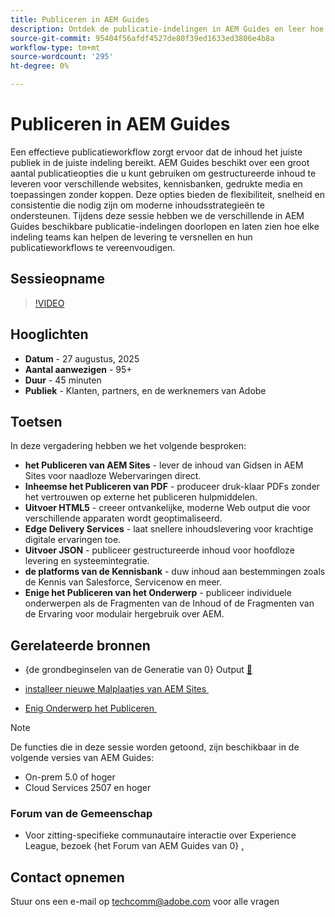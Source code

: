 ```yaml
---
title: Publiceren in AEM Guides
description: Ontdek de publicatie-indelingen in AEM Guides en leer hoe u inhoud kunt leveren op meerdere kanalen, zoals AEM Sites, PDF's, HTML5, Edge Delivery Services, JSON en meer.
source-git-commit: 95404f56afdf4527de80f39ed1633ed3806e4b8a
workflow-type: tm+mt
source-wordcount: '295'
ht-degree: 0%

---
```


# Publiceren in AEM Guides

Een effectieve publicatieworkflow zorgt ervoor dat de inhoud het juiste publiek in de juiste indeling bereikt. AEM Guides beschikt over een groot aantal publicatieopties die u kunt gebruiken om gestructureerde inhoud te leveren voor verschillende websites, kennisbanken, gedrukte media en toepassingen zonder koppen. Deze opties bieden de flexibiliteit, snelheid en consistentie die nodig zijn om moderne inhoudsstrategieën te ondersteunen.
Tijdens deze sessie hebben we de verschillende in AEM Guides beschikbare publicatie-indelingen doorlopen en laten zien hoe elke indeling teams kan helpen de levering te versnellen en hun publicatieworkflows te vereenvoudigen.


## Sessieopname

>[!VIDEO](https://video.tv.adobe.com/v/3472888/?quality=12&learn=on)

## Hooglichten

- **Datum** - 27 augustus, 2025
- **Aantal aanwezigen** - 95+
- **Duur** - 45 minuten
- **Publiek** - Klanten, partners, en de werknemers van Adobe

## Toetsen

In deze vergadering hebben we het volgende besproken:
- **het Publiceren van AEM Sites** - lever de inhoud van Gidsen in AEM Sites voor naadloze Webervaringen direct.
- **Inheemse het Publiceren van PDF** - produceer druk-klaar PDFs zonder het vertrouwen op externe het publiceren hulpmiddelen.
- **Uitvoer HTML5** - creeer ontvankelijke, moderne Web output die voor verschillende apparaten wordt geoptimaliseerd.
- **Edge Delivery Services** - laat snellere inhoudslevering voor krachtige digitale ervaringen toe.
- **Uitvoer JSON** - publiceer gestructureerde inhoud voor hoofdloze levering en systeemintegratie.
- **de platforms van de Kennisbank** - duw inhoud aan bestemmingen zoals de Kennis van Salesforce, Servicenow en meer.
- **Enige het Publiceren van het Onderwerp** - publiceer individuele onderwerpen als de Fragmenten van de Inhoud of de Fragmenten van de Ervaring voor modulair hergebruik over AEM.


## Gerelateerde bronnen

- {de grondbeginselen van de Generatie van 0} Output [&#128279;](https://experienceleague.adobe.com/nl/docs/experience-manager-guides/using/user-guide/map-management-publishing/output-gen/generate-output)

- [&#x200B; installeer nieuwe Malplaatjes van AEM Sites &#x200B;](https://experienceleague.adobe.com/nl/docs/experience-manager-guides/using/knowledge-base/kb-articles/publishing/aem-site-templates/download-install-aem-sites-templates-cs-kb)

- [&#x200B; Enig Onderwerp het Publiceren &#x200B;](https://experienceleague.adobe.com/en/docs/experience-manager-guides/using/user-guide/map-management-publishing/output-gen/generate-output/single-topic-publishing/publish-content-fragment.html)



>[!NOTE]
>
> De functies die in deze sessie worden getoond, zijn beschikbaar in de volgende versies van AEM Guides:
> - On-prem 5.0 of hoger
> - Cloud Services 2507 en hoger


### Forum van de Gemeenschap

- Voor zitting-specifieke communautaire interactie over Experience League, bezoek {het Forum van AEM Guides van 0} [.](https://experienceleaguecommunities.adobe.com/t5/experience-manager-guides/bd-p/xml-documentation-discussions)


## Contact opnemen

Stuur ons een e-mail op <techcomm@adobe.com> voor alle vragen
